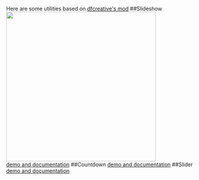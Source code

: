 Here are some utilities based on <a href="https://github.com/dfcreative/mod/">dfcreative's mod</a>
##Slideshow
<img src="http://cs617617.vk.me/v617617386/c42a/sdgS6xAbEus.jpg" width="400px"/><br>
[demo and documentation](http://cakeinpanic.github.io/modBasedStuff/slideshow.html)
##Countdown
[demo and documentation](http://cakeinpanic.github.io/modBasedStuff/countdown.html)
##Slider
[demo and documentation](http://cakeinpanic.github.io/modBasedStuff/slider.html)

